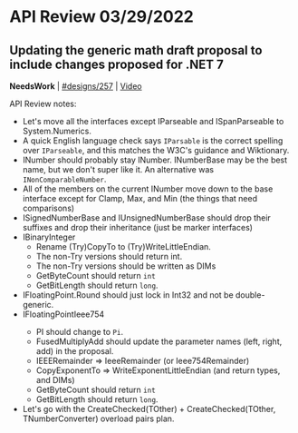 # API Review 03/29/2022

## Updating the generic math draft proposal to include changes proposed for .NET 7

**NeedsWork** | [#designs/257](https://github.com/dotnet/designs/pull/257#issuecomment-1082307333) | [Video](https://www.youtube.com/watch?v=Qo40CuHxSwk&t=0h0m0s)

API Review notes:

* Let's move all the interfaces except IParseable and ISpanParseable to System.Numerics.
* A quick English language check says `IParsable` is the correct spelling over `IParseable`, and this matches the W3C's guidance and Wiktionary.
* INumber should probably stay INumber.  INumberBase may be the best name, but we don't super like it.  An alternative was `INonComparableNumber`.
* All of the members on the current INumber move down to the base interface except for Clamp, Max, and Min (the things that need comparisons)
* ISignedNumberBase and IUnsignedNumberBase should drop their suffixes and drop their inheritance (just be marker interfaces)
* IBinaryInteger
    * Rename (Try)CopyTo to (Try)WriteLittleEndian.
    * The non-Try versions should return int.
    * The non-Try versions should be written as DIMs
    * GetByteCount should return `int`
    * GetBitLength should return `long`.
* IFloatingPoint<TSelf>.Round<TInteger> should just lock in Int32 and not be double-generic.
* IFloatingPointIeee754<TSelf>
    * PI should change to `Pi`.
    * FusedMultiplyAdd should update the parameter names (left, right, add) in the proposal.
    * IEEERemainder => IeeeRemainder (or Ieee754Remainder)
    * CopyExponentTo => WriteExponentLittleEndian (and return types, and DIMs)
    * GetByteCount should return `int`
    * GetBitLength should return `long`.
* Let's go with the CreateChecked(TOther) + CreateChecked(TOther, TNumberConverter) overload pairs plan.


